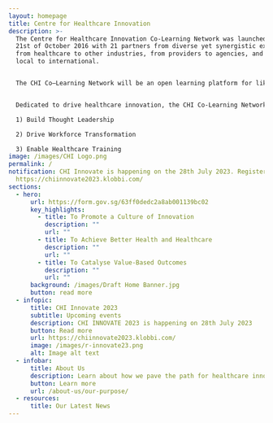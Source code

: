```yaml
---
layout: homepage
title: Centre for Healthcare Innovation
description: >-
  The Centre for Healthcare Innovation Co-Learning Network was launched on the
  21st of October 2016 with 21 partners from diverse yet synergistic expertise,
  from healthcare to other industries, from providers to agencies, and from
  local to international.


  The CHI Co–Learning Network will be an open learning platform for like-minded practitioners and enablers to co-learn and co-create innovative solutions to meet current and future healthcare challenges, while delivering value to patients and populations. 


  Dedicated to drive healthcare innovation, the CHI Co-Learning Network has three strategic thrusts

  1) Build Thought Leadership 

  2) Drive Workforce Transformation 

  3) Enable Healthcare Training
image: /images/CHI Logo.png
permalink: /
notification: CHI Innovate is happening on the 28th July 2023. Register now!
  https://chiinnovate2023.klobbi.com/
sections:
  - hero:
      url: https://form.gov.sg/63ff0dedc2a8ab001139bc02
      key_highlights:
        - title: To Promote a Culture of Innovation
          description: ""
          url: ""
        - title: To Achieve Better Health and Healthcare
          description: ""
          url: ""
        - title: To Catalyse Value-Based Outcomes
          description: ""
          url: ""
      background: /images/Draft Home Banner.jpg
      button: read more
  - infopic:
      title: CHI Innovate 2023
      subtitle: Upcoming events
      description: CHI INNOVATE 2023 is happening on 28th July 2023
      button: Read more
      url: https://chiinnovate2023.klobbi.com/
      image: /images/r-innovate23.png
      alt: Image alt text
  - infobar:
      title: About Us
      description: Learn about how we pave the path for healthcare innovation in Singapore
      button: Learn more
      url: /about-us/our-purpose/
  - resources:
      title: Our Latest News
---
```

